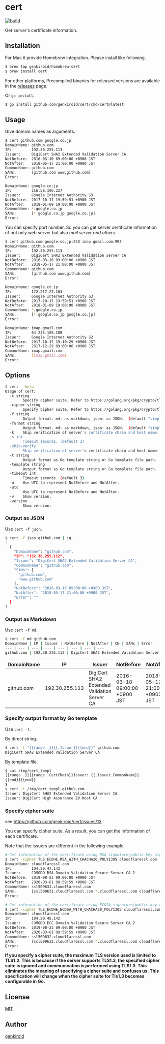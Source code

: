 # cert

[![build](https://github.com/genkiroid/cert/actions/workflows/ci.yml/badge.svg)](https://github.com/genkiroid/cert/actions/workflows/ci.yml)

Get server's certificate information.

## Installation

For Mac it provide Homebrew integration.
Please install like following.

```sh
$ brew tap genkiroid/homebrew-cert
$ brew install cert
```

For other platforms, Precompiled binaries for released versions are available in the [releases](https://github.com/genkiroid/cert/releases) page.

Or `go install`.

```sh
$ go install github.com/genkiroid/cert/cmd/cert@latest
```

## Usage

Give domain names as arguments.

```sh
$ cert github.com google.co.jp
DomainName: github.com
IP:         192.30.255.113
Issuer:     DigiCert SHA2 Extended Validation Server CA
NotBefore:  2016-03-10 09:00:00 +0900 JST
NotAfter:   2018-05-17 21:00:00 +0900 JST
CommonName: github.com
SANs:       [github.com www.github.com]
Error:

DomainName: google.co.jp
IP:         216.58.196.227
Issuer:     Google Internet Authority G3
NotBefore:  2017-10-17 19:59:51 +0900 JST
NotAfter:   2018-01-09 19:00:00 +0900 JST
CommonName: *.google.co.jp
SANs:       [*.google.co.jp google.co.jp]
Error:

```

You can specify port number.
So you can get server certificate information of not only web server but also *mail server and others*.

```sh
$ cert github.com google.co.jp:443 imap.gmail.com:993
DomainName: github.com
IP:         192.30.255.113
Issuer:     DigiCert SHA2 Extended Validation Server CA
NotBefore:  2016-03-10 09:00:00 +0900 JST
NotAfter:   2018-05-17 21:00:00 +0900 JST
CommonName: github.com
SANs:       [github.com www.github.com]
Error:

DomainName: google.co.jp
IP:         172.217.27.163
Issuer:     Google Internet Authority G3
NotBefore:  2017-10-17 19:59:51 +0900 JST
NotAfter:   2018-01-09 19:00:00 +0900 JST
CommonName: *.google.co.jp
SANs:       [*.google.co.jp google.co.jp]
Error:

DomainName: imap.gmail.com
IP:         64.233.188.108
Issuer:     Google Internet Authority G2
NotBefore:  2017-10-17 19:10:29 +0900 JST
NotAfter:   2017-12-29 09:00:00 +0900 JST
CommonName: imap.gmail.com
SANs:       [imap.gmail.com]
Error:

```

## Options

```sh
$ cert --help
Usage of cert:
  -c string
        Specify cipher suite. Refer to https://golang.org/pkg/crypto/tls/#pkg-constants for supported cipher suites.
  -cipher string
        Specify cipher suite. Refer to https://golang.org/pkg/crypto/tls/#pkg-constants for supported cipher suites.
  -f string
        Output format. md: as markdown, json: as JSON.  (default "simple table")
  -format string
        Output format. md: as markdown, json: as JSON.  (default "simple table")
  -k    Skip verification of server's certificate chain and host name.
  -s int
        Timeout seconds. (default 3)
  -skip-verify
        Skip verification of server's certificate chain and host name.
  -t string
        Output format as Go template string or Go template file path.
  -template string
        Output format as Go template string or Go template file path.
  -timeout int
        Timeout seconds. (default 3)
  -u    Use UTC to represent NotBefore and NotAfter.
  -utc
        Use UTC to represent NotBefore and NotAfter.
  -v    Show version.
  -version
        Show version.
```

### Output as JSON

Use `cert -f json`.

```sh
$ cert -f json github.com | jq .
[
  {
    "DomainName": "github.com",
    "IP": "192.30.255.112",
    "Issuer": "DigiCert SHA2 Extended Validation Server CA",
    "CommonName": "github.com",
    "SANs": [
      "github.com",
      "www.github.com"
    ],
    "NotBefore": "2016-03-10 09:00:00 +0900 JST",
    "NotAfter": "2018-05-17 21:00:00 +0900 JST",
    "Error": ""
  }
]
```

### Output as Markdown

Use `cert -f md`.

```sh
$ cert -f md github.com
DomainName | IP | Issuer | NotBefore | NotAfter | CN | SANs | Error
--- | --- | --- | --- | --- | --- | --- | ---
github.com | 192.30.255.113 | DigiCert SHA2 Extended Validation Server CA | 2016-03-10 09:00:00 +0900 JST | 2018-05-17 21:00:00 +0900 JST | github.com | github.com<br/>www.github.com<br/> |
```

DomainName | IP | Issuer | NotBefore | NotAfter | CN | SANs | Error
--- | --- | --- | --- | --- | --- | --- | ---
github.com | 192.30.255.113 | DigiCert SHA2 Extended Validation Server CA | 2016-03-10 09:00:00 +0900 JST | 2018-05-17 21:00:00 +0900 JST | github.com | github.com<br/>www.github.com<br/> |

### Specify output format by Go template

Use `cert -t`.

By direct string.

```sh
$ cert -t "{{range .}}{{.Issuer}}{{end}}" github.com
DigiCert SHA2 Extended Validation Server CA
```

By template file.

```sh
$ cat /tmp/cert_templ
{{range .}}{{range .CertChain}}Issuer: {{.Issuer.CommonName}}
{{end}}{{end}}
$
$ cert -t /tmp/cert_templ github.com
Issuer: DigiCert SHA2 Extended Validation Server CA
Issuer: DigiCert High Assurance EV Root CA

```

### Specify cipher suite

see https://github.com/genkiroid/cert/issues/13

You can specify cipher suite.
As a result, you can get the information of each certificate.

Note that the issuers are different in the following example.

```sh
# Get information of the certificate using RSA signature/public key algorithm.
$ cert -cipher TLS_ECDHE_RSA_WITH_CHACHA20_POLY1305 cloudflaressl.com
DomainName: cloudflaressl.com
IP:         104.20.47.142
Issuer:     COMODO RSA Domain Validation Secure Server CA 2
NotBefore:  2019-08-23 09:00:00 +0900 JST
NotAfter:   2020-03-01 08:59:59 +0900 JST
CommonName: ssl509631.cloudflaressl.com
SANs:       [ssl509631.cloudflaressl.com *.cloudflaressl.com cloudflaressl.com]
Error:

# Get information of the certificate using ECDSA signature/public key algorithm.
$ cert -cipher TLS_ECDHE_ECDSA_WITH_CHACHA20_POLY1305 cloudflaressl.com
DomainName: cloudflaressl.com
IP:         104.20.48.142
Issuer:     COMODO ECC Domain Validation Secure Server CA 2
NotBefore:  2019-08-23 09:00:00 +0900 JST
NotAfter:   2020-03-01 08:59:59 +0900 JST
CommonName: ssl509632.cloudflaressl.com
SANs:       [ssl509632.cloudflaressl.com *.cloudflaressl.com cloudflaressl.com]
Error:

```

**If you specify a cipher suite, the maximum TLS version used is limited to TLS1.2. This is because if the server supports TLS1.3, the specified cipher suite is ignored and communication is performed using TLS1.3. This eliminates the meaning of specifying a cipher suite and confuses us. This specification will change when the cipher suite for Tls1.3 becomes configurable in Go.**

## License

[MIT](https://github.com/genkiroid/cert/blob/master/LICENSE)

## Author

[genkiroid](https://github.com/genkiroid)
